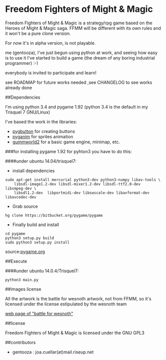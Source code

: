 Freedom Fighters of Might & Magic
========

Freedom Fighters of Might & Magic is a strategy/rpg game based on the Heroes of Might & Magic saga. FFMM will be different with its own rules and it won't be a pure clone version.

For now it's in alpha version, is not playable.

me (gentooza), I've just begun using python at work, and seeing how easy is to use it I've started to build a game (the dream of any boring industrial programmer) :-)

everybody is invited to participate and learn!

see ROADMAP for future works needed
,see CHANGELOG to see works already done

##Dependencies

I'm using python 3.4 and pygame 1.92 (python 3.4 is the default in my Trisquel 7 GNU/Linux)

I've based the work in the libraries:

* [pygbutton](https://github.com/asweigart/pygbutton) for creating buttons
* [pyganim](https://github.com/asweigart/pyganim) for sprites animation
* [gummworld2](https://bitbucket.org/gummbum/gummworld2/wiki/Home) for a basic game engine, minimap, etc.

###for installing pygame 1.92 for pyhton3 you have to do this:

####under ubuntu 14.04/trisquel7:

* install dependencies
```
sudo apt-get install mercurial python3-dev python3-numpy libav-tools \
    libsdl-image1.2-dev libsdl-mixer1.2-dev libsdl-ttf2.0-dev libsmpeg-dev \
    libsdl1.2-dev  libportmidi-dev libswscale-dev libavformat-dev libavcodec-dev
``` 
* Grab source
```
hg clone https://bitbucket.org/pygame/pygame
``` 
* Finally build and install
```
cd pygame
python3 setup.py build
sudo python3 setup.py install
```
source:[pygame.org](http://www.pygame.org/wiki/CompileUbuntu)

##Execute

####under ubuntu 14.0.4/Trisquel7:
```
python3 main.py
```

##images license

All the artwork is the battle for wesnoth artwork, not from FFMM, so it's licensed under the license estipulated by the wesnoth team

[web page of "battle for wesnoth"](http://www.wesnoth.org/)


##license

Freedom Fighters of Might & Magic is licensed under the GNU GPL3

##contributors

* gentooza : joa.cuellar(at)mail.riseup.net